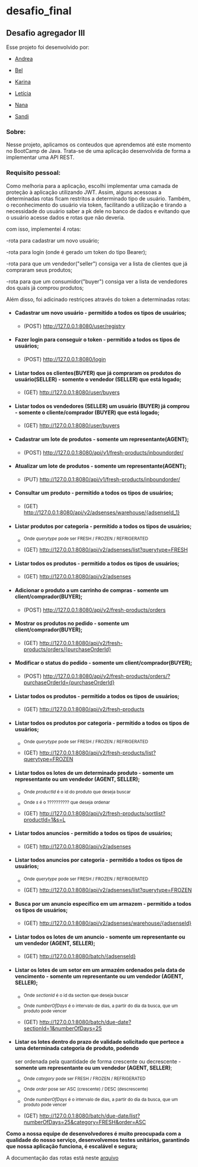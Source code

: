 # desafio_final

## Desafio agregador III

Esse projeto foi desenvolvido por:

- [Andrea](https://github.com/andherreraML)

- [Bel](https://github.com/BelAlbuquerque)

- [Karina](https://github.com/KarinaLimaMeli)

- [Letícia](https://github.com/lecastroMELI)

- [Nana](https://github.com/InajaraPereira)

- [Sandi](https://github.com/sandiouriquemeli)

### Sobre:

Nesse projeto, aplicamos os conteudos que aprendemos até este momento no BootCamp de Java.
Trata-se de uma aplicação desenvolvida de forma a implementar uma API REST.

### Requisito pessoal:

Como melhoria para a aplicação, escolhi implementar uma camada de proteção à aplicação utilizando JWT.
Assim, alguns acessoas a determinadas rotas ficam restritos a determinado tipo de usuário.
Também, o reconhecimento do usuário via token, facilitando a utilização e tirando a necessidade do usuário saber a pk dele no banco de dados
e evitando que o usuário acesse dados e rotas que não deveria.

com isso, implementei 4 rotas:

-rota para cadastrar um novo usuário;

-rota para login (onde é gerado um token do tipo Bearer);

-rota para que um vendedor("seller") consiga ver a lista de clientes que já compraram seus produtos;

-rota para que um consumidor("buyer") consiga ver a lista de vendedores dos quais já comprou produtos;

Além disso, foi adicinado restriçoes através do token a determinadas rotas:

- #### Cadastrar um novo usuário - **permitido a todos os tipos de usuários**;

  - (POST) http://127.0.0.1:8080/user/registry

- #### Fazer login para conseguir o token - **permitido a todos os tipos de usuários**;

  - (POST) http://127.0.0.1:8080/login

- #### Listar todos os clientes(BUYER) que já compraram os produtos do usuário(SELLER) - **somente o vendedor (SELLER) que está logado**;

  - (GET) http://127.0.0.1:8080/user/buyers

- #### Listar todos os vendedores (SELLER) um usuário (BUYER) já comprou - **somente o cliente/comprador (BUYER) que está logado**;

  - (GET) http://127.0.0.1:8080/user/buyers

- #### Cadastrar um lote de produtos - **somente um representante(AGENT)**;

  - (POST) http://127.0.0.1:8080/api/v1/fresh-products/inboundorder/

- #### Atualizar um lote de produtos - **somente um representante(AGENT)**;

  - (PUT) http://127.0.0.1:8080/api/v1/fresh-products/inboundorder/

- #### Consultar um produto - **permitido a todos os tipos de usuários**;

  - (GET) http://127.0.0.1:8080/api/v2/adsenses/warehouse/{adsenseId_1}

- #### Listar produtos por categoria - **permitido a todos os tipos de usuários**;
  - <sup>Onde *querytype* pode ser FRESH / FROZEN / REFRIGERATED</sup>

  - (GET) http://127.0.0.1:8080/api/v2/adsenses/list?querytype=FRESH

- #### Listar todos os produtos - **permitido a todos os tipos de usuários**;

  - (GET) http://127.0.0.1:8080/api/v2/adsenses

- #### Adicionar o produto a um carrinho de compras - **somente um client/comprador(BUYER)**;

  - (POST) http://127.0.0.1:8080/api/v2/fresh-products/orders

- #### Mostrar os produtos no pedido - **somente um client/comprador(BUYER)**;
  
  - (GET) http://127.0.0.1:8080/api/v2/fresh-products/orders/{purchaseOrderId}

- #### Modificar o status do pedido - **somente um client/comprador(BUYER)**;

  - (POST) http://127.0.0.1:8080/api/v2/fresh-products/orders/?purchaseOrderId={purchaseOrderId}

- #### Listar  todos os produtos - **permitido a todos os tipos de usuários**;

  - (GET) http://127.0.0.1:8080/api/v2/fresh-products

- #### Listar todos os produtos por categoria - **permitido a todos os tipos de usuários**;
  - <sup>Onde *querytype* pode ser FRESH / FROZEN / REFRIGERATED</sup>

  - (GET) http://127.0.0.1:8080/api/v2/fresh-products/list?querytype=FROZEN

- #### Listar todos os lotes de um determinado produto - **somente um representante ou um vendedor (AGENT, SELLER)**;
  - <sup>Onde *productId* é o id do produto que deseja buscar</sup>
  - <sup>Onde *s* é o ?????????? que deseja ordenar</sup>

  - (GET) http://127.0.0.1:8080/api/v2/fresh-products/sortlist?productId=1&s=L

- #### Listar  todos anuncios - **permitido a todos os tipos de usuários**;

  - (GET) http://127.0.0.1:8080/api/v2/adsenses

- #### Listar  todos anuncios por categoria - **permitido a todos os tipos de usuários**;
  - <sup>Onde *querytype* pode ser FRESH / FROZEN / REFRIGERATED</sup>

  - (GET) http://127.0.0.1:8080/api/v2/adsenses/list?querytype=FROZEN

- #### Busca por um anuncio específico em um armazem - **permitido a todos os tipos de usuários**;

  - (GET) http://127.0.0.1:8080/api/v2/adsenses/warehouse/{adsenseId}

- #### Listar todos os lotes de um anuncio - **somente um representante ou um vendedor (AGENT, SELLER)**;

  - (GET) http://127.0.0.1:8080/batch/{adsenseId}

- #### Listar os lotes de um setor em um armazém ordenados pela data de vencimento - **somente um representante ou um vendedor (AGENT, SELLER)**;
  - <sup>Onde *sectionId* é o id da section que deseja buscar</sup>
  - <sup>Onde *numberOfDays* é o intervalo de dias, a partir do dia da busca, que um produto pode vencer</sup>

  - (GET) http://127.0.0.1:8080/batch/due-date?sectionId=1&numberOfDays=25

- #### Listar os lotes dentro do prazo de validade solicitado que pertece a uma determinada categoria de produto, podendo 
  ser ordenada pela quantidade de forma crescente ou decrescente - **somente um representante ou um vendedor (AGENT, SELLER)**;
  - <sup>Onde *category* pode ser FRESH / FROZEN / REFRIGERATED</sup>
  - <sup>Onde *order* pose ser ASC (crescente) / DESC (descrescente)</sup>
  - <sup>Onde *numberOfDays* é o intervalo de dias, a partir do dia da busca, que um produto pode vencer</sup>

  - (GET) http://127.0.0.1:8080/batch/due-date/list?numberOfDays=25&category=FRESH&order=ASC

**Como a nossa equipe de desenvolvedores é muito preocupada com a qualidade do nosso serviço,
desenvolvemos testes unitários, garantindo que nossa aplicação funciona, é escalável e segura;**

A documentação das rotas está neste [arquivo](Desafio%203%20-%20Projeto%20Integrador.postman_collection.json)

